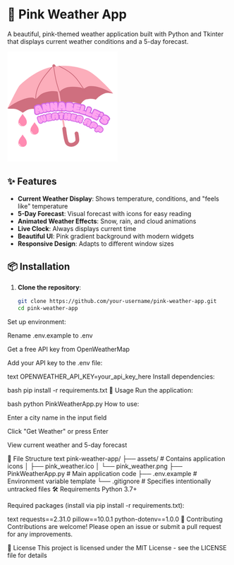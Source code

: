 # 🌸 Pink Weather App

A beautiful, pink-themed weather application built with Python and Tkinter that displays current weather conditions and a 5-day forecast.

![Pink Weather App Screenshot](assets/pink_weather.png)

## ✨ Features

- **Current Weather Display**: Shows temperature, conditions, and "feels like" temperature
- **5-Day Forecast**: Visual forecast with icons for easy reading
- **Animated Weather Effects**: Snow, rain, and cloud animations
- **Live Clock**: Always displays current time
- **Beautiful UI**: Pink gradient background with modern widgets
- **Responsive Design**: Adapts to different window sizes

## 📦 Installation

1. **Clone the repository**:
   ```bash
   git clone https://github.com/your-username/pink-weather-app.git
   cd pink-weather-app
Set up environment:

Rename .env.example to .env

Get a free API key from OpenWeatherMap

Add your API key to the .env file:

text
OPENWEATHER_API_KEY=your_api_key_here
Install dependencies:

bash
pip install -r requirements.txt
🚀 Usage
Run the application:

bash
python PinkWeatherApp.py
How to use:

Enter a city name in the input field

Click "Get Weather" or press Enter

View current weather and 5-day forecast

📂 File Structure
text
pink-weather-app/
├── assets/                # Contains application icons
│   ├── pink_weather.ico
│   └── pink_weather.png
├── PinkWeatherApp.py      # Main application code
├── .env.example           # Environment variable template
└── .gitignore             # Specifies intentionally untracked files
🛠️ Requirements
Python 3.7+

Required packages (install via pip install -r requirements.txt):

text
requests==2.31.0
pillow==10.0.1
python-dotenv==1.0.0
🤝 Contributing
Contributions are welcome! Please open an issue or submit a pull request for any improvements.

📄 License
This project is licensed under the MIT License - see the LICENSE file for details
